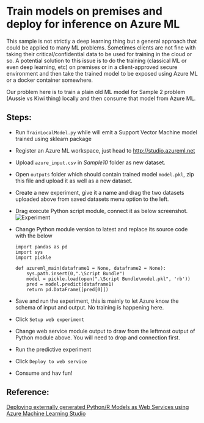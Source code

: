# Train models on premises and deploy for inference on Azure ML

This sample is not strictly a deep learning thing but a general approach that could be applied to many ML problems.
Sometimes clients are not fine with taking their critical/confidential data to be used for training in the cloud or so.
A potential solution to this issue is to do the training (classical ML or even deep learning, etc) on premises or in a client-approved secure environment and then take the trained model to be exposed using Azure ML or a docker container somewhere.


Our problem here is to train a plain old ML model for Sample 2 problem (Aussie vs Kiwi thing) locally and then consume that model from Azure ML.

## Steps:

* Run `TrainLocalModel.py` while will emit a Support Vector Machine model trained using sklearn package
* Register an Azure ML workspace, just head to http://studio.azureml.net
* Upload `azure_input.csv` in *Sample10* folder as new dataset.
* Open `outputs` folder which should contain trained model `model.pkl`, zip this file and upload it as well as a new dataset.
* Create a new experiment, give it a name and drag the two datasets uploaded above from saved datasets menu option to the left.
* Drag execute Python script module, connect it as below screenshot.
    ![Experiment](https://i.imgur.com/Tije8K0.png)
* Change Python module version to latest and replace its source code with the below

    ```
    import pandas as pd
    import sys
    import pickle

    def azureml_main(dataframe1 = None, dataframe2 = None):
        sys.path.insert(0,".\Script Bundle")
        model = pickle.load(open(".\Script Bundle\model.pkl", 'rb'))
        pred = model.predict(dataframe1)
        return pd.DataFrame([pred[0]])
    ```
* Save and run the experiment, this is mainly to let Azure know the schema of input and output. No training is happening here.
* Click `Setup web experiment`
* Change web service module output to draw from the leftmost output of Python module above. You will need to drop and connection first.
* Run the predictive experiment
* Click `Deploy to web service`
* Consume and hav fun!



## Reference:

[Deploying externally generated Python/R Models as Web Services using Azure Machine Learning Studio](https://blogs.technet.microsoft.com/uktechnet/2018/04/25/deploying-externally-generated-pythonr-models-as-web-services-using-azure-machine-learning-studio/)